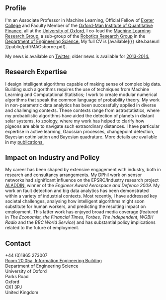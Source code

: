 
## Profile

I'm an Associate Professor in Machine Learning, Official Fellow of <a href="http://www.exeter.ox.ac.uk">Exeter College</a>  and Faculty Member of the <a href="http://www.oxford-man.ox.ac.uk /">Oxford-Man Institute of Quantitative Finance,</a> all at the <a href="http://www.ox.ac.uk">University of Oxford.</a> I co-lead the <a href="http://www.robots.ox.ac.uk/~parg">Machine Learning Research Group,</a> a sub-group of the <a href="http://www.robots.ox.ac.uk/">Robotics Research Group</a> in the <a href="http://www.eng.ox.ac.uk/">Department of Engineering
Science.</a> My full CV is [available]({{ site.baseurl }}public/pdf/MAOsborne.pdf).

My news is available on [Twitter;](http://twitter.com/maosbot) older news is available for <a href="{{ site.baseurl }}news">2013-2014.</a>


## Research Expertise

I design intelligent algorithms capable of making sense of complex big data. Building such algorithms requires the use of techniques from Machine Learning and Computational Statistics; I work to create modular numerical algorithms that speak the common language of probability theory. My work in non-parametric data analytics has been successfully applied in diverse and challenging contexts. These contexts range from astrostatistics, where my probabilistic algorithms have aided the detection of planets in distant solar systems, to zoology, where my work has helped to clarify how pigeons are able to navigate such extraordinary distances. I have particular expertise in active learning, Gaussian processes, changepoint detection, Bayesian optimisation and Bayesian quadrature. More details are available in my <a href="publications.html">publications.</a>

## Impact on Industry and Policy

My career has been shaped by extensive engagement with industry, both in research and consultancy arrangements. My DPhil work on sensor networks had significant influence on the EPSRC/Industry research project <a href="http://www.aladdinproject.org">ALADDIN,</a> winner of the <i> Engineer Award Aerospace and Defence 2009</i>. My work on fault detection and big data analytics has been demonstrated within a variety of industrial contexts. Most recently, I have addressed key societal challenges, analysing how intelligent algorithms might soon substitute for human workers, and predicting the resulting impact on employment. This latter work has enjoyed broad media coverage (featured in <i>The Economist, the Financial Times, Forbes, The Independent, WGBH Radio</i> and the <i>BBC World Service</i>) and has substantial policy implications related to the future of employment.

## Contact

<script language="JavaScript">
<!--
document.write('<a href="mailto:' + 'mosb' + '@' + 'robots.ox.ac.uk' + '">');
document.write('mosb' + '@' + 'robots.ox.ac.uk' + '</a>');
//-->
</script>
+44 (0)1865 273007  
<a href="http://maps.google.co.uk/maps/ms?msid=208001318046621592827.00048522c12bce7ee270f&msa=0">Room 20.05a, Information Engineering Building</a>  
Department of Engineering Science  
University of Oxford  
Parks Road  
Oxford  
OX1 3PJ  
United Kingdom  
